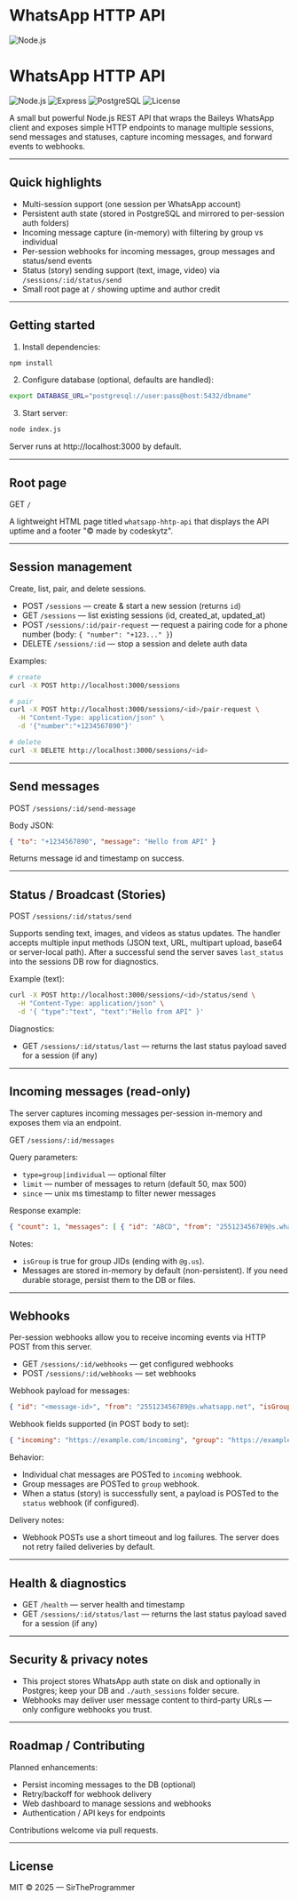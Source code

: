 # WhatsApp HTTP API

![Node.js](https://img.shields.io/badge/Node.js-18+-green?logo=node.js\&logoColor=white)
# WhatsApp HTTP API

![Node.js](https://img.shields.io/badge/Node.js-18+-green?logo=node.js&logoColor=white)
![Express](https://img.shields.io/badge/Express.js-Backend-lightgrey?logo=express)
![PostgreSQL](https://img.shields.io/badge/PostgreSQL-Database-blue?logo=postgresql)
![License](https://img.shields.io/badge/License-MIT-yellow)

A small but powerful Node.js REST API that wraps the Baileys WhatsApp client and exposes simple HTTP endpoints to manage multiple sessions, send messages and statuses, capture incoming messages, and forward events to webhooks.

---

## Quick highlights

- Multi-session support (one session per WhatsApp account)
- Persistent auth state (stored in PostgreSQL and mirrored to per-session auth folders)
- Incoming message capture (in-memory) with filtering by group vs individual
- Per-session webhooks for incoming messages, group messages and status/send events
- Status (story) sending support (text, image, video) via `/sessions/:id/status/send`
- Small root page at `/` showing uptime and author credit

---

## Getting started

1. Install dependencies:

```bash
npm install
```

2. Configure database (optional, defaults are handled):

```bash
export DATABASE_URL="postgresql://user:pass@host:5432/dbname"
```

3. Start server:

```bash
node index.js
```

Server runs at http://localhost:3000 by default.

---

## Root page

GET `/`

A lightweight HTML page titled `whatsapp-hhtp-api` that displays the API uptime and a footer "© made by codeskytz".

---

## Session management

Create, list, pair, and delete sessions.

- POST `/sessions` — create & start a new session (returns `id`)
- GET `/sessions` — list existing sessions (id, created_at, updated_at)
- POST `/sessions/:id/pair-request` — request a pairing code for a phone number (body: `{ "number": "+123..." }`)
- DELETE `/sessions/:id` — stop a session and delete auth data

Examples:

```bash
# create
curl -X POST http://localhost:3000/sessions

# pair
curl -X POST http://localhost:3000/sessions/<id>/pair-request \
  -H "Content-Type: application/json" \
  -d '{"number":"+1234567890"}'

# delete
curl -X DELETE http://localhost:3000/sessions/<id>
```

---

## Send messages

POST `/sessions/:id/send-message`

Body JSON:

```json
{ "to": "+1234567890", "message": "Hello from API" }
```

Returns message id and timestamp on success.

---

## Status / Broadcast (Stories)

POST `/sessions/:id/status/send`

Supports sending text, images, and videos as status updates. The handler accepts multiple input methods (JSON text, URL, multipart upload, base64 or server-local path). After a successful send the server saves `last_status` into the sessions DB row for diagnostics.

Example (text):

```bash
curl -X POST http://localhost:3000/sessions/<id>/status/send \
  -H "Content-Type: application/json" \
  -d '{ "type":"text", "text":"Hello from API" }'
```

Diagnostics:

- GET `/sessions/:id/status/last` — returns the last status payload saved for a session (if any)

---

## Incoming messages (read-only)

The server captures incoming messages per-session in-memory and exposes them via an endpoint.

GET `/sessions/:id/messages`

Query parameters:

- `type=group|individual` — optional filter
- `limit` — number of messages to return (default 50, max 500)
- `since` — unix ms timestamp to filter newer messages

Response example:

```json
{ "count": 1, "messages": [ { "id": "ABCD", "from": "255123456789@s.whatsapp.net", "isGroup": false, "timestamp": 169..., "text": "hello" } ] }
```

Notes:

- `isGroup` is true for group JIDs (ending with `@g.us`).
- Messages are stored in-memory by default (non-persistent). If you need durable storage, persist them to the DB or files.

---

## Webhooks

Per-session webhooks allow you to receive incoming events via HTTP POST from this server.

- GET `/sessions/:id/webhooks` — get configured webhooks
- POST `/sessions/:id/webhooks` — set webhooks

Webhook payload for messages:

```json
{ "id": "<message-id>", "from": "255123456789@s.whatsapp.net", "isGroup": false, "timestamp": 169..., "text": "Hello" }
```

Webhook fields supported (in POST body to set):

```json
{ "incoming": "https://example.com/incoming", "group": "https://example.com/group", "status": "https://example.com/status" }
```

Behavior:

- Individual chat messages are POSTed to `incoming` webhook.
- Group messages are POSTed to `group` webhook.
- When a status (story) is successfully sent, a payload is POSTed to the `status` webhook (if configured).

Delivery notes:

- Webhook POSTs use a short timeout and log failures. The server does not retry failed deliveries by default.

---

## Health & diagnostics

- GET `/health` — server health and timestamp
- GET `/sessions/:id/status/last` — returns the last status payload saved for a session (if any)

---

## Security & privacy notes

- This project stores WhatsApp auth state on disk and optionally in Postgres; keep your DB and `./auth_sessions` folder secure.
- Webhooks may deliver user message content to third-party URLs — only configure webhooks you trust.

---

## Roadmap / Contributing

Planned enhancements:

- Persist incoming messages to the DB (optional)
- Retry/backoff for webhook delivery
- Web dashboard to manage sessions and webhooks
- Authentication / API keys for endpoints

Contributions welcome via pull requests.

---

## License

MIT © 2025 — SirTheProgrammer

